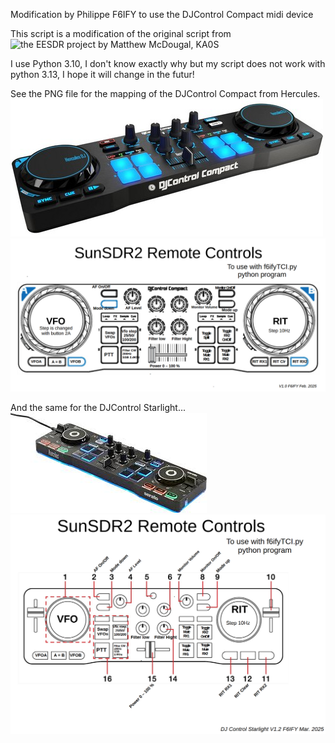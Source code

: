 
Modification by Philippe F6IFY to use the DJControl Compact midi device

This script is a modification of the original script from ![the EESDR project
by Matthew McDougal, KA0S](https://github.com/ars-ka0s/eesdr-tci)

I use Python 3.10, I don't know exactly why but my script does not work with python 3.13, I hope it will change in the futur!

See the PNG file for the mapping of the DJControl Compact from Hercules.
![DJControl Compact Image](./DJ-Control.jpg)
![DJControl Compact Mapping](DJControlMapping.PNG)

And the same for the DJControl Starlight...
![DJControl Starlight Image](./DJStarlight.jpg)
![DJControl Compact Mapping](Starlight-sunSDR-v1.2.PNG)
